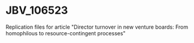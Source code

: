 # JBV_106523
Replication files for article "Director turnover in new venture boards: From homophilous to resource-contingent processes"
